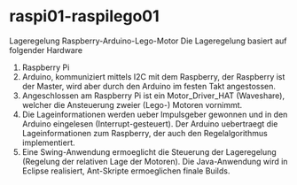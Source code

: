 # raspi01-raspilego01
Lageregelung Raspberry-Arduino-Lego-Motor
Die Lageregelung basiert auf folgender Hardware
1. Raspberry Pi
2. Arduino, kommuniziert mittels I2C mit dem Raspberry, der Raspberry ist der Master, wird aber durch den Arduino im festen Takt angestossen.
3. Angeschlossen am Raspberry Pi ist ein Motor_Driver_HAT (Waveshare), welcher die Ansteuerung zweier (Lego-) Motoren vornimmt.
4. Die Lageinformationen werden ueber Impulsgeber gewonnen und in den Arduino eingelesen (Interrupt-gesteuert). Der Arduino uebertraegt die Lageinformationen zum Raspberry, der auch den Regelalgorithmus implementiert.
5. Eine Swing-Anwendung ermoeglicht die Steuerung der Lageregelung (Regelung der relativen Lage der Motoren).
Die Java-Anwendung wird in Eclipse realisiert, Ant-Skripte ermoeglichen finale Builds.
